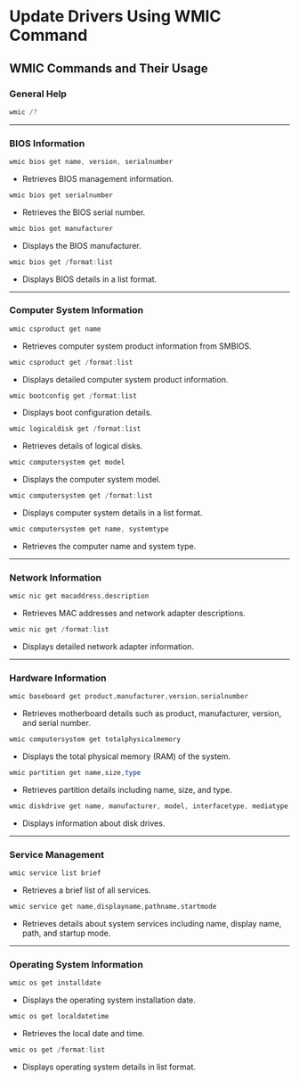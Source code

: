 # Update Drivers Using WMIC Command

## **WMIC Commands and Their Usage**

### **General Help**
```powershell
wmic /?
```

---
### **BIOS Information**
```powershell
wmic bios get name, version, serialnumber
```
- Retrieves BIOS management information.

```powershell
wmic bios get serialnumber
```
- Retrieves the BIOS serial number.

```powershell
wmic bios get manufacturer
```
- Displays the BIOS manufacturer.

```powershell
wmic bios get /format:list
```
- Displays BIOS details in a list format.

---
### **Computer System Information**
```powershell
wmic csproduct get name
```
- Retrieves computer system product information from SMBIOS.

```powershell
wmic csproduct get /format:list
```
- Displays detailed computer system product information.

```powershell
wmic bootconfig get /format:list
```
- Displays boot configuration details.

```powershell
wmic logicaldisk get /format:list
```
- Retrieves details of logical disks.

```powershell
wmic computersystem get model
```
- Displays the computer system model.

```powershell
wmic computersystem get /format:list
```
- Displays computer system details in a list format.

```powershell
wmic computersystem get name, systemtype
```
- Retrieves the computer name and system type.

---
### **Network Information**
```powershell
wmic nic get macaddress,description
```
- Retrieves MAC addresses and network adapter descriptions.

```powershell
wmic nic get /format:list
```
- Displays detailed network adapter information.

---
### **Hardware Information**
```powershell
wmic baseboard get product,manufacturer,version,serialnumber
```
- Retrieves motherboard details such as product, manufacturer, version, and serial number.

```powershell
wmic computersystem get totalphysicalmemory
```
- Displays the total physical memory (RAM) of the system.

```powershell
wmic partition get name,size,type
```
- Retrieves partition details including name, size, and type.

```powershell
wmic diskdrive get name, manufacturer, model, interfacetype, mediatype, serialnumber
```
- Displays information about disk drives.

---
### **Service Management**
```powershell
wmic service list brief
```
- Retrieves a brief list of all services.

```powershell
wmic service get name,displayname,pathname,startmode
```
- Retrieves details about system services including name, display name, path, and startup mode.

---
### **Operating System Information**
```powershell
wmic os get installdate
```
- Displays the operating system installation date.

```powershell
wmic os get localdatetime
```
- Retrieves the local date and time.

```powershell
wmic os get /format:list
```
- Displays operating system details in list format.

```p
